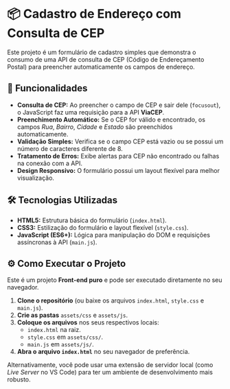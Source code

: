 # 📦 Cadastro de Endereço com Consulta de CEP

Este projeto é um formulário de cadastro simples que demonstra o consumo de uma API de consulta de CEP (Código de Endereçamento Postal) para preencher automaticamente os campos de endereço.

## 🌟 Funcionalidades

* **Consulta de CEP:** Ao preencher o campo de CEP e sair dele (`focusout`), o JavaScript faz uma requisição para a API **ViaCEP**.
* **Preenchimento Automático:** Se o CEP for válido e encontrado, os campos *Rua*, *Bairro*, *Cidade* e *Estado* são preenchidos automaticamente.
* **Validação Simples:** Verifica se o campo CEP está vazio ou se possui um número de caracteres diferente de 8.
* **Tratamento de Erros:** Exibe alertas para CEP não encontrado ou falhas na conexão com a API.
* **Design Responsivo:** O formulário possui um layout flexível para melhor visualização.

## 🛠️ Tecnologias Utilizadas

* **HTML5:** Estrutura básica do formulário (`index.html`).
* **CSS3:** Estilização do formulário e layout flexível (`style.css`).
* **JavaScript (ES6+):** Lógica para manipulação do DOM e requisições assíncronas à API (`main.js`).

## ⚙️ Como Executar o Projeto

Este é um projeto **Front-end puro** e pode ser executado diretamente no seu navegador.

1.  **Clone o repositório** (ou baixe os arquivos `index.html`, `style.css` e `main.js`).
2.  **Crie as pastas** `assets/css` e `assets/js`.
3.  **Coloque os arquivos** nos seus respectivos locais:
    * `index.html` na raiz.
    * `style.css` em `assets/css/`.
    * `main.js` em `assets/js/`.
4.  **Abra o arquivo `index.html`** no seu navegador de preferência.

Alternativamente, você pode usar uma extensão de servidor local (como *Live Server* no VS Code) para ter um ambiente de desenvolvimento mais robusto.
